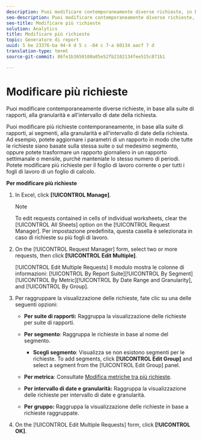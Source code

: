 ```yaml
---
description: Puoi modificare contemporaneamente diverse richieste, in base alla suite di rapporti, alla granularità e all'intervallo di date della richiesta.
seo-description: Puoi modificare contemporaneamente diverse richieste, in base alla suite di rapporti, alla granularità e all'intervallo di date della richiesta.
seo-title: Modificare più richieste
solution: Analytics
title: Modificare più richieste
topic: Generatore di report
uuid: 5 be 23376-ba 94-4 d 5 c -84 c 7-a 60134 aacf 7 d
translation-type: tm+mt
source-git-commit: 86fe1b3650100a05e52fb2102134fee515c871b1

---
```



# Modificare più richieste

Puoi modificare contemporaneamente diverse richieste, in base alla suite di rapporti, alla granularità e all'intervallo di date della richiesta.

Puoi modificare più richieste contemporaneamente, in base alla suite di rapporti, ai segmenti, alla granularità e all'intervallo di date della richiesta. Ad esempio, potete aggiornare i parametri di un rapporto in modo che tutte le richieste siano basate sulla stessa suite o sul medesimo segmento, oppure potete trasformare un rapporto giornaliero in un rapporto settimanale o mensile, purché manteniate lo stesso numero di periodi. Potete modificare più richieste per il foglio di lavoro corrente o per tutti i fogli di lavoro di un foglio di calcolo.

**Per modificare più richieste**

1. In Excel, click **[!UICONTROL Manage]**.

   >[!NOTE]
   >
   >To edit requests contained in cells of individual worksheets, clear the [!UICONTROL All Sheets] option on the [!UICONTROL Request Manager]. Per impostazione predefinita, questa casella è selezionata in caso di richieste su più fogli di lavoro.

1. On the [!UICONTROL Request Manager] form, select two or more requests, then click **[!UICONTROL Edit Multiple]**.

   [!UICONTROL Edit Multiple Requests] Il modulo mostra le colonne di informazioni: [!UICONTROL By Report Suite][!UICONTROL By Segment][!UICONTROL By Metric][!UICONTROL By Date Range and Granularity], and [!UICONTROL By Group].
1. Per raggruppare la visualizzazione delle richieste, fate clic su una delle seguenti opzioni:

   * **Per suite di rapporti:** Raggruppa la visualizzazione delle richieste per suite di rapporti.
   * **Per segmento**: Raggruppa le richieste in base al nome del segmento.

      * **Scegli segmento**: Visualizza se non esistono segmenti per le richieste. To add segments, click **[!UICONTROL Edit Group]** and select a segment from the [!UICONTROL Edit Group] panel.
   * **Per metrica**: Consultate [Modifica metriche tra più richieste](../../../analyze/report-builder/manage-requests/edit-multiple-metrics.md#concept_1524B059C72C4224AA199411151069AB).

   * **Per intervallo di date e granularità:** Raggruppa la visualizzazione delle richieste per intervallo di date e granularità.
   * **Per gruppo:** Raggruppa la visualizzazione delle richieste in base a richieste raggruppate.


1. On the [!UICONTROL Edit Multiple Requests] form, click **[!UICONTROL OK]**.
